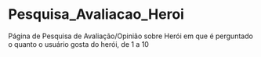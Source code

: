 # Pesquisa_Avaliacao_Heroi
Página de Pesquisa de Avaliação/Opinião sobre Herói em que é perguntado o quanto o usuário gosta do herói, de 1 a 10
